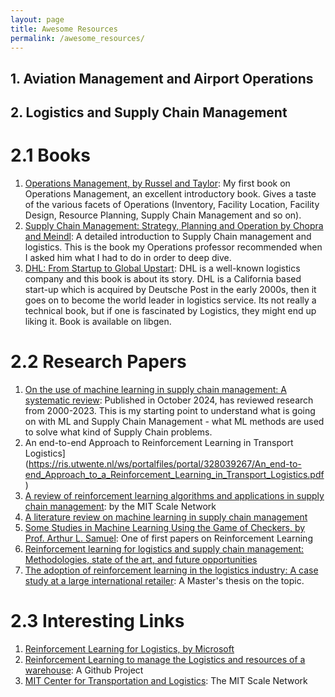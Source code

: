 ```yaml
---
layout: page
title: Awesome Resources
permalink: /awesome_resources/
---
```


## 1. Aviation Management and Airport Operations


## 2. Logistics and Supply Chain Management

# 2.1 Books

1. [Operations Management, by Russel and Taylor](http://jtelen.free.fr/0MARINE%20bouquins/%5BRoberta_S._Russell,_Bernard_W._Taylor%5D_Operations(Bookos.org).pdf): My first book on Operations Management, an excellent introductory book. Gives a taste of the various facets of Operations (Inventory, Facility Location, Facility Design, Resource Planning, Supply Chain Management and so on).
2. [Supply Chain Management: Strategy, Planning and Operation by Chopra and Meindl](https://www.researchgate.net/profile/Abdelkader-Bouaziz/post/Can_I_request_if_someone_can_help_me_with_pearson_instructor_manual_for_Supply_chain_management_strategy_planning_and_operation_2016/attachment/5f09e009ceab7c0001366546/AS%253A912140693143553%25401594482696611/download/Supply%2BChain%2BManagement%2BStrategy%252C%2BPlanning%252C%2Band%2BOperation.pdf): A detailed introduction to Supply Chain management and logistics. This is the book my Operations professor recommended when I asked him what I had to do in order to deep dive.
3. [DHL: From Startup to Global Upstart](https://www.amazon.de/-/en/DHL-Startup-Upstart-Po-Chung/dp/1501515926): DHL is a well-known logistics company and this book is about its story. DHL is a California based start-up which is acquired by Deutsche Post in the early 2000s, then it goes on to become the world leader in logistics service. Its not really a technical book, but if one is fascinated by Logistics, they might end up liking it. Book is available on libgen.

# 2.2 Research Papers

1. [On the use of machine learning in supply chain management: A systematic review](https://academic.oup.com/imaman/article/36/1/21/7849817#496853006): Published in October 2024, has reviewed research from 2000-2023. This is my starting point to understand what is going on with ML and Supply Chain Management - what ML methods are used to solve what kind of Supply Chain problems.
2. An end-to-end Approach to Reinforcement Learning in Transport Logistics](https://ris.utwente.nl/ws/portalfiles/portal/328039267/An_end-to-end_Approach_to_a_Reinforcement_Learning_in_Transport_Logistics.pdf)
3. [A review of reinforcement learning algorithms and applications in supply chain management](https://www.tandfonline.com/doi/full/10.1080/00207543.2022.2140221): by the MIT Scale Network
4. [A literature review on machine learning in supply chain management](https://www.econstor.eu/bitstream/10419/209380/1/hicl-2019-27-413.pdf)
5. [Some Studies in Machine Learning Using the Game of Checkers, by Prof. Arthur L. Samuel](https://people.csail.mit.edu/brooks/idocs/Samuel.pdf): One of first papers on Reinforcement Learning
6. [Reinforcement learning for logistics and supply chain management: Methodologies, state of the art, and future opportunities](https://www.sciencedirect.com/science/article/abs/pii/S136655452200103X)
7. [The adoption of reinforcement learning in the logistics industry: A case study at a large international retailer](https://essay.utwente.nl/80122/1/Gemmink_MA_EEMCS1.pdf): A Master's thesis on the topic.

# 2.3 Interesting Links

1. [Reinforcement Learning for Logistics, by Microsoft](https://www.microsoft.com/en-us/research/project/reinforcement-learning-for-logistics/)
2. [Reinforcement Learning to manage the Logistics and resources of a warehouse](https://github.com/andresbecker/RL_for_logistics): A Github Project
3. [MIT Center for Transportation and Logistics](https://ctl.mit.edu/pub?keys=&field_publication_date_value%5Bmin%5D=&field_publication_date_value%5Bmax%5D=): The MIT Scale Network
